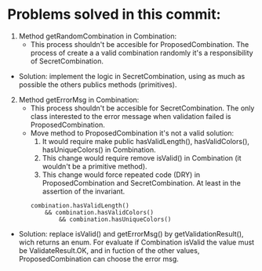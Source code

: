 # Problems solved in this commit:

1. Method getRandomCombination in Combination:
    - This process shouldn't be accesible for ProposedCombination. The process of create a a valid combination randomly it's a responsibility of SecretCombination.
- Solution: implement the logic in SecretCombination, using as much as possible the others publics methods (primitives).

2. Method getErrorMsg in Combination:
    - This process shouldn't be accesible for SecretCombination. The only class interested to the error message when validation failed is ProposedCombination.
    - Move method to ProposedCombination it's not a valid solution:
        1. It would require make public hasValidLength(), hasValidColors(), hasUniqueColors() in Combination.
        2. This change would require remove isValid() in Combination (it wouldn't be a primitive method).
        3. This change would force repeated code (DRY) in ProposedCombination and SecretCombination. At least in the assertion of the invariant.
        ~~~
        combination.hasValidLength() 
            && combination.hasValidColors() 
                && combination.hasUniqueColors()
        ~~~
- Solution: replace isValid() and getErrorMsg() by getValidationResult(), wich returns an enum. For evaluate if Combination isValid the value must be ValidateResult.OK, and in fuction of the other values, ProposedCombination can choose the error msg.
            

